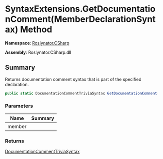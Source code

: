 # SyntaxExtensions\.GetDocumentationComment\(MemberDeclarationSyntax\) Method

**Namespace**: [Roslynator.CSharp](../../README.md)

**Assembly**: Roslynator\.CSharp\.dll

## Summary

Returns documentation comment syntax that is part of the specified declaration\.

```csharp
public static DocumentationCommentTriviaSyntax GetDocumentationComment(this MemberDeclarationSyntax member)
```

### Parameters

| Name | Summary |
| ---- | ------- |
| member | |

### Returns

[DocumentationCommentTriviaSyntax](https://docs.microsoft.com/en-us/dotnet/api/microsoft.codeanalysis.csharp.syntax.documentationcommenttriviasyntax)

